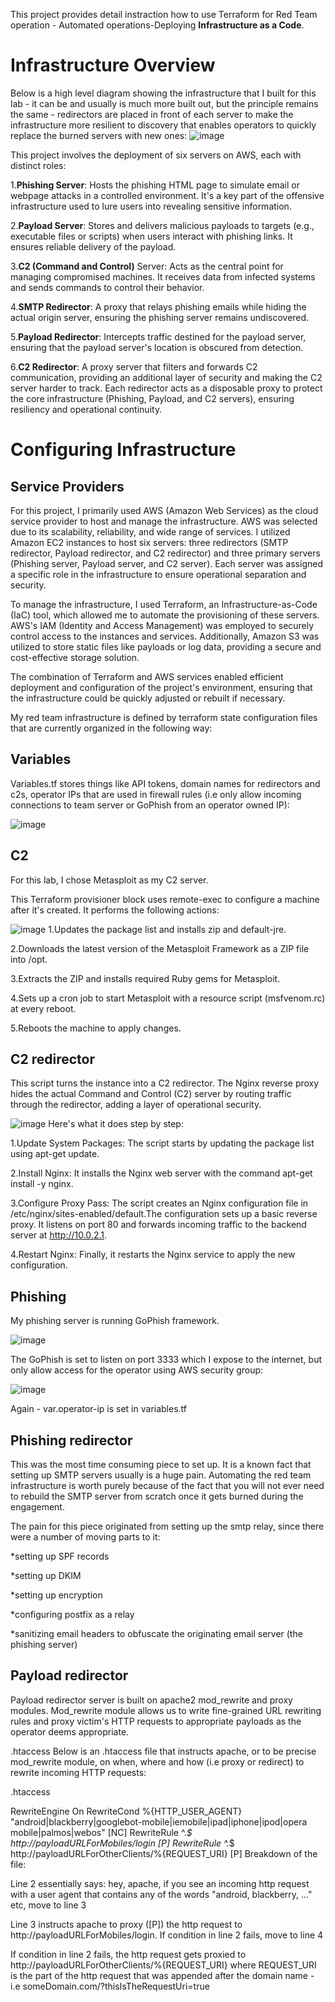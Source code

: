 This project provides detail instraction how to use Terraform for Red Team operation - Automated operations-Deploying **Infrastructure as a Code**.

<h1>Infrastructure Overview</h1>

Below is a high level diagram showing the infrastructure that I built for this lab - it can be and usually is much more built out, but the principle remains the same - redirectors are placed in front of each server to make the infrastructure more resilient to discovery that enables operators to quickly replace the burned servers with new ones:
![image](https://github.com/user-attachments/assets/38e75f38-e4e0-4efa-9f0c-110dc9393378)

This project involves the deployment of six servers on AWS, each with distinct roles:

1.**Phishing Server**: Hosts the phishing HTML page to simulate email or webpage attacks in a controlled environment. It's a key part of the offensive infrastructure used to lure users into revealing sensitive information.

2.**Payload Server**: Stores and delivers malicious payloads to targets (e.g., executable files or scripts) when users interact with phishing links. It ensures reliable delivery of the payload.

3.**C2 (Command and Control)** Server: Acts as the central point for managing compromised machines. It receives data from infected systems and sends commands to control their behavior.

4.**SMTP Redirector**: A proxy that relays phishing emails while hiding the actual origin server, ensuring the phishing server remains undiscovered.

5.**Payload Redirector**: Intercepts traffic destined for the payload server, ensuring that the payload server's location is obscured from detection.

6.**C2 Redirector**: A proxy server that filters and forwards C2 communication, providing an additional layer of security and making the C2 server harder to track.
Each redirector acts as a disposable proxy to protect the core infrastructure (Phishing, Payload, and C2 servers), ensuring resiliency and operational continuity.

<h1> Configuring Infrastructure </h1>
<h2>Service Providers</h2>
For this project, I primarily used AWS (Amazon Web Services) as the cloud service provider to host and manage the infrastructure. AWS was selected due to its scalability, reliability, and wide range of services. I utilized Amazon EC2 instances to host six servers: three redirectors (SMTP redirector, Payload redirector, and C2 redirector) and three primary servers (Phishing server, Payload server, and C2 server). Each server was assigned a specific role in the infrastructure to ensure operational separation and security.

To manage the infrastructure, I used Terraform, an Infrastructure-as-Code (IaC) tool, which allowed me to automate the provisioning of these servers. AWS's IAM (Identity and Access Management) was employed to securely control access to the instances and services. Additionally, Amazon S3 was utilized to store static files like payloads or log data, providing a secure and cost-effective storage solution.

The combination of Terraform and AWS services enabled efficient deployment and configuration of the project's environment, ensuring that the infrastructure could be quickly adjusted or rebuilt if necessary.

My red team infrastructure is defined by terraform state configuration files that are currently organized in the following way:

<h2>Variables</h2>
Variables.tf stores things like API tokens, domain names for redirectors and c2s, operator IPs that are used in firewall rules (i.e only allow incoming connections to team server or GoPhish from an operator owned IP):

![image](https://github.com/user-attachments/assets/1ecbfba0-1ce8-498a-a5f7-476b0f170b89)


<h2>C2</h2>

For this lab, I chose Metasploit as my C2 server.

This Terraform provisioner block uses remote-exec to configure a machine after it's created. It performs the following actions:

![image](https://github.com/user-attachments/assets/45847799-7a74-4285-92fb-0396f1e34ad5)
1.Updates the package list and installs zip and default-jre.

2.Downloads the latest version of the Metasploit Framework as a ZIP file into /opt.

3.Extracts the ZIP and installs required Ruby gems for Metasploit.

4.Sets up a cron job to start Metasploit with a resource script (msfvenom.rc) at every reboot.

5.Reboots the machine to apply changes.

<h2>C2 redirector</h2>
This script turns the instance into a C2 redirector. The Nginx reverse proxy hides the actual Command and Control (C2) server by routing traffic through the redirector, adding a layer of operational security.

![image](https://github.com/user-attachments/assets/77c637f4-a2d1-44f0-b2c7-e94249cfc825)
Here's what it does step by step:

1.Update System Packages: The script starts by updating the package list using apt-get update.

2.Install Nginx: It installs the Nginx web server with the command apt-get install -y nginx.

3.Configure Proxy Pass: The script creates an Nginx configuration file in /etc/nginx/sites-enabled/default.The configuration sets up a basic reverse proxy.
It listens on port 80 and forwards incoming traffic to the backend server at http://10.0.2.1.

4.Restart Nginx: Finally, it restarts the Nginx service to apply the new configuration.

<h2>Phishing</h2>
My phishing server is running GoPhish framework.

![image](https://github.com/user-attachments/assets/64cbcd30-2725-41c1-a682-975333fd5981)

The GoPhish is set to listen on port 3333 which I expose to the internet, but only allow access for the operator using AWS security group:

![image](https://github.com/user-attachments/assets/0703878d-e47f-4b82-95aa-d7fd005e3a9a)

Again - var.operator-ip is set in variables.tf

<h2>Phishing redirector</h2>

This was the most time consuming piece to set up. It is a known fact that setting up SMTP servers usually is a huge pain. Automating the red team infrastructure is worth purely because of the fact that you will not ever need to rebuild the SMTP server from scratch once it gets burned during the engagement.

The pain for this piece originated from setting up the smtp relay, since there were a number of moving parts to it:

*setting up SPF records

*setting up DKIM

*setting up encryption

*configuring postfix as a relay

*sanitizing email headers to obfuscate the originating email server (the phishing server)

<h2>Payload redirector</h2>
Payload redirector server is built on apache2 mod_rewrite and proxy modules. Mod_rewrite module allows us to write fine-grained URL rewriting rules and proxy victim's HTTP requests to appropriate payloads as the operator deems appropriate.

.htaccess
Below is an .htaccess file that instructs apache, or to be precise mod_rewrite module, on when, where and how (i.e proxy or redirect) to rewrite incoming HTTP requests:

.htaccess

RewriteEngine On
RewriteCond %{HTTP_USER_AGENT} "android|blackberry|googlebot-mobile|iemobile|ipad|iphone|ipod|opera mobile|palmos|webos" [NC]
RewriteRule ^.*$ http://payloadURLForMobiles/login [P]
RewriteRule ^.*$ http://payloadURLForOtherClients/%{REQUEST_URI} [P]
Breakdown of the file:

Line 2 essentially says: hey, apache, if you see an incoming http request with a user agent that contains any of the words "android, blackberry, ..." etc, move to line 3

Line 3 instructs apache to proxy ([P]) the http request to http://payloadURLForMobiles/login. If condition in line 2 fails, move to line 4

If condition in line 2 fails, the http request gets proxied to http://payloadURLForOtherClients/%{REQUEST_URI} where REQUEST_URI is the part of the http request that was appended after the domain name - i.e someDomain.com/?thisIsTheRequestUri=true









